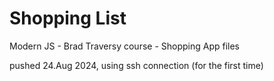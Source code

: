 # Shopping List

Modern JS - Brad Traversy course -
Shopping App files

pushed 24.Aug 2024, using ssh connection (for the first time)
